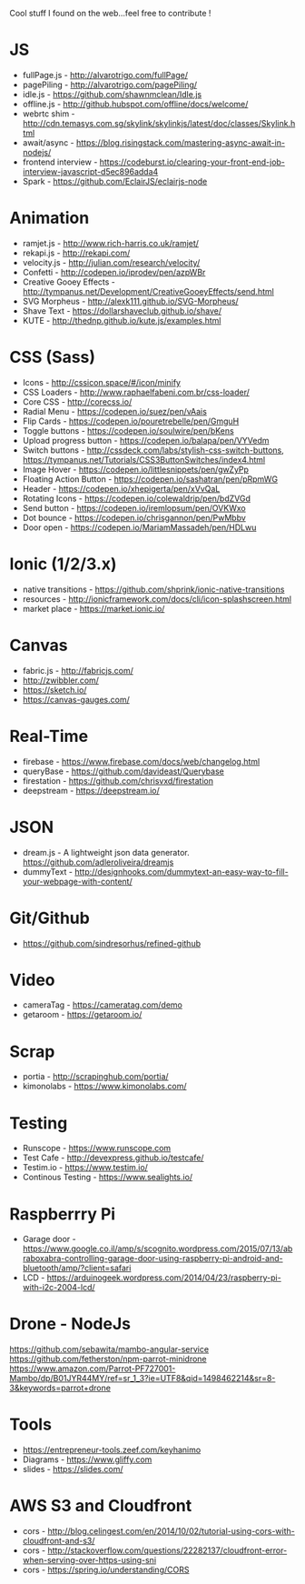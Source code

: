 Cool stuff I found on the web...feel free to contribute !

JS
======
- fullPage.js - http://alvarotrigo.com/fullPage/
- pagePiling - http://alvarotrigo.com/pagePiling/
- idle.js - https://github.com/shawnmclean/Idle.js
- offline.js - http://github.hubspot.com/offline/docs/welcome/
- webrtc shim - http://cdn.temasys.com.sg/skylink/skylinkjs/latest/doc/classes/Skylink.html
- await/async - https://blog.risingstack.com/mastering-async-await-in-nodejs/
- frontend interview - https://codeburst.io/clearing-your-front-end-job-interview-javascript-d5ec896adda4
- Spark - https://github.com/EclairJS/eclairjs-node


Animation
===========
- ramjet.js - http://www.rich-harris.co.uk/ramjet/
- rekapi.js - http://rekapi.com/
- velocity.js - http://julian.com/research/velocity/
- Confetti - http://codepen.io/iprodev/pen/azpWBr
- Creative Gooey Effects - http://tympanus.net/Development/CreativeGooeyEffects/send.html 
- SVG Morpheus - http://alexk111.github.io/SVG-Morpheus/
- Shave Text  - https://dollarshaveclub.github.io/shave/
- KUTE - http://thednp.github.io/kute.js/examples.html


CSS (Sass)
===========
- Icons - http://cssicon.space/#/icon/minify
- CSS Loaders - http://www.raphaelfabeni.com.br/css-loader/
- Core CSS - http://corecss.io/
- Radial Menu - https://codepen.io/suez/pen/vAais
- Flip Cards - https://codepen.io/pouretrebelle/pen/GmguH
- Toggle buttons - https://codepen.io/soulwire/pen/bKens
- Upload progress button - https://codepen.io/balapa/pen/VYVedm
- Switch buttons - http://cssdeck.com/labs/stylish-css-switch-buttons, https://tympanus.net/Tutorials/CSS3ButtonSwitches/index4.html
- Image Hover - https://codepen.io/littlesnippets/pen/gwZyPp
- Floating Action Button - https://codepen.io/sashatran/pen/pRpmWG
- Header - https://codepen.io/xhepigerta/pen/xVvQaL
- Rotating Icons - https://codepen.io/colewaldrip/pen/bdZVGd
- Send button - https://codepen.io/iremlopsum/pen/OVKWxo
- Dot bounce - https://codepen.io/chrisgannon/pen/PwMbbv
- Door open - https://codepen.io/MariamMassadeh/pen/HDLwu


Ionic (1/2/3.x)
=======
- native transitions - https://github.com/shprink/ionic-native-transitions
- resources - http://ionicframework.com/docs/cli/icon-splashscreen.html
- market place - https://market.ionic.io/

Canvas
========
- fabric.js - http://fabricjs.com/
- http://zwibbler.com/
- https://sketch.io/
- https://canvas-gauges.com/


Real-Time
==========
- firebase - https://www.firebase.com/docs/web/changelog.html
- queryBase - https://github.com/davideast/Querybase
- firestation - https://github.com/chrisvxd/firestation
- deepstream - https://deepstream.io/

 
JSON
=====
- dream.js - A lightweight json data generator. https://github.com/adleroliveira/dreamjs
- dummyText - http://designhooks.com/dummytext-an-easy-way-to-fill-your-webpage-with-content/


Git/Github
=======
- https://github.com/sindresorhus/refined-github

Video
=======
- cameraTag - https://cameratag.com/demo
- getaroom - https://getaroom.io/


Scrap
======
- portia - http://scrapinghub.com/portia/
- kimonolabs - https://www.kimonolabs.com/

Testing
========
- Runscope - https://www.runscope.com
- Test Cafe - http://devexpress.github.io/testcafe/
- Testim.io - https://www.testim.io/
- Continous Testing - https://www.sealights.io/


Raspberrry Pi
==============
- Garage door - https://www.google.co.il/amp/s/scognito.wordpress.com/2015/07/13/abraboxabra-controlling-garage-door-using-raspberry-pi-android-and-bluetooth/amp/?client=safari
- LCD - https://arduinogeek.wordpress.com/2014/04/23/raspberry-pi-with-i2c-2004-lcd/


Drone - NodeJs
=======
https://github.com/sebawita/mambo-angular-service
https://github.com/fetherston/npm-parrot-minidrone
https://www.amazon.com/Parrot-PF727001-Mambo/dp/B01JYR44MY/ref=sr_1_3?ie=UTF8&qid=1498462214&sr=8-3&keywords=parrot+drone


Tools
=======
- https://entrepreneur-tools.zeef.com/keyhanimo
- Diagrams - https://www.gliffy.com
- slides - https://slides.com/


AWS S3 and Cloudfront
=================
- cors - http://blog.celingest.com/en/2014/10/02/tutorial-using-cors-with-cloudfront-and-s3/
- cors - http://stackoverflow.com/questions/22282137/cloudfront-error-when-serving-over-https-using-sni
- cors - https://spring.io/understanding/CORS

